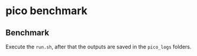 # pico benchmark

## Benchmark

Execute the `run.sh`, after that the outputs are saved in the `pico_logs` folders.
